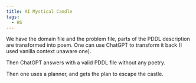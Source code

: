```yaml
---
title: AI Mystical Candle
tags:
  - HS
---
```


We have the domain file and the problem file, parts of the PDDL description are transformed into poem. One can use ChatGPT to transform it back (I used vanilla context unaware one).

Then ChatGPT answers with a valid PDDL file without any poetry.

Then one uses a planner, and gets the plan to escape the castle.